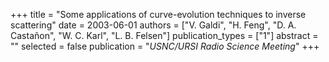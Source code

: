 +++
title = "Some applications of curve-evolution techniques to inverse scattering"
date = 2003-06-01
authors = ["V. Galdi", "H. Feng", "D. A. Castañon", "W. C. Karl", "L. B. Felsen"]
publication_types = ["1"]
abstract = ""
selected = false
publication = "*USNC/URSI Radio Science Meeting*"
+++

